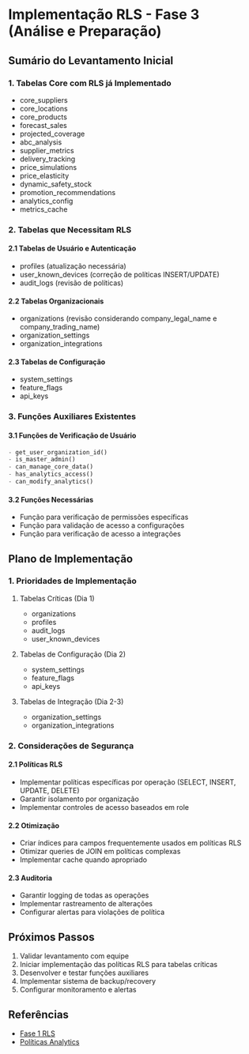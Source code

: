 # Implementação RLS - Fase 3 (Análise e Preparação)

## Sumário do Levantamento Inicial

### 1. Tabelas Core com RLS já Implementado
- core_suppliers
- core_locations
- core_products
- forecast_sales
- projected_coverage
- abc_analysis
- supplier_metrics
- delivery_tracking
- price_simulations
- price_elasticity
- dynamic_safety_stock
- promotion_recommendations
- analytics_config
- metrics_cache

### 2. Tabelas que Necessitam RLS

#### 2.1 Tabelas de Usuário e Autenticação
- profiles (atualização necessária)
- user_known_devices (correção de políticas INSERT/UPDATE)
- audit_logs (revisão de políticas)

#### 2.2 Tabelas Organizacionais
- organizations (revisão considerando company_legal_name e company_trading_name)
- organization_settings
- organization_integrations

#### 2.3 Tabelas de Configuração
- system_settings
- feature_flags
- api_keys

### 3. Funções Auxiliares Existentes

#### 3.1 Funções de Verificação de Usuário
```sql
- get_user_organization_id()
- is_master_admin()
- can_manage_core_data()
- has_analytics_access()
- can_modify_analytics()
```

#### 3.2 Funções Necessárias
- Função para verificação de permissões específicas
- Função para validação de acesso a configurações
- Função para verificação de acesso a integrações

## Plano de Implementação

### 1. Prioridades de Implementação

1. Tabelas Críticas (Dia 1)
   - organizations
   - profiles
   - audit_logs
   - user_known_devices

2. Tabelas de Configuração (Dia 2)
   - system_settings
   - feature_flags
   - api_keys

3. Tabelas de Integração (Dia 2-3)
   - organization_settings
   - organization_integrations

### 2. Considerações de Segurança

#### 2.1 Políticas RLS
- Implementar políticas específicas por operação (SELECT, INSERT, UPDATE, DELETE)
- Garantir isolamento por organização
- Implementar controles de acesso baseados em role

#### 2.2 Otimização
- Criar índices para campos frequentemente usados em políticas RLS
- Otimizar queries de JOIN em políticas complexas
- Implementar cache quando apropriado

#### 2.3 Auditoria
- Garantir logging de todas as operações
- Implementar rastreamento de alterações
- Configurar alertas para violações de política

## Próximos Passos

1. Validar levantamento com equipe
2. Iniciar implementação das políticas RLS para tabelas críticas
3. Desenvolver e testar funções auxiliares
4. Implementar sistema de backup/recovery
5. Configurar monitoramento e alertas

## Referências
- [Fase 1 RLS](./PHASE_1_RLS_IMPLEMENTATION.md)
- [Políticas Analytics](../scripts/security/analytics-rls-policies.sql) 